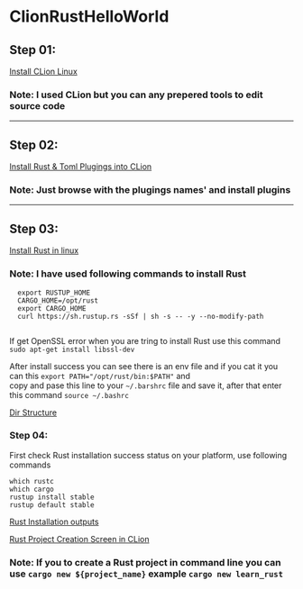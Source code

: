 # ClionRustHelloWorld
## Step 01:
[Install CLion Linux ](https://www.jetbrains.com/clion/download/#section=linux)
### Note: I used CLion but you can any prepered tools to edit source code
---------------------------------------------------------------------------------------------------------------------------------
## Step 02:
[Install Rust & Toml Plugings into CLion](https://github.com/damithuoc/ClionRustHelloWorld/blob/master/asserts/CLion-Rust-Toml-Pluging.png)

### Note: Just browse with the plugings names' and install plugins
---------------------------------------------------------------------------------------------------------------------------------
## Step 03:
[Install Rust in linux](https://doc.rust-lang.org/book/2018-edition/ch01-01-installation.html)
### Note: I have used following commands to install Rust
```RUSTUP_HOME=/opt/rust
  export RUSTUP_HOME
  CARGO_HOME=/opt/rust
  export CARGO_HOME
  curl https://sh.rustup.rs -sSf | sh -s -- -y --no-modify-path
  
```
If get OpenSSL error when you are tring to install Rust use this command `sudo apt-get install libssl-dev` 

After install success you can see there is an env file and if you cat it you can this `export PATH="/opt/rust/bin:$PATH"` and  
copy and pase this line to your `~/.barshrc` file and save it, after that enter this command `source ~/.bashrc`

[Dir Structure](https://github.com/damithuoc/ClionRustHelloWorld/blob/master/asserts/Rust-DIR-Structure.png)

### Step 04: 
First check Rust installation success status on your platform, use following commands
```which rustup 
which rustc
which cargo
rustup install stable
rustup default stable
```
[Rust Installation outputs](https://github.com/damithuoc/ClionRustHelloWorld/blob/master/asserts/Rust-Install-Success-Opuputs.png)

[Rust Project Creation Screen in CLion](https://github.com/damithuoc/ClionRustHelloWorld/blob/master/asserts/Initilize_rust-pjojec.png)

### Note: If you to create a Rust project in command line you can use `cargo new ${project_name}` example `cargo new learn_rust`



